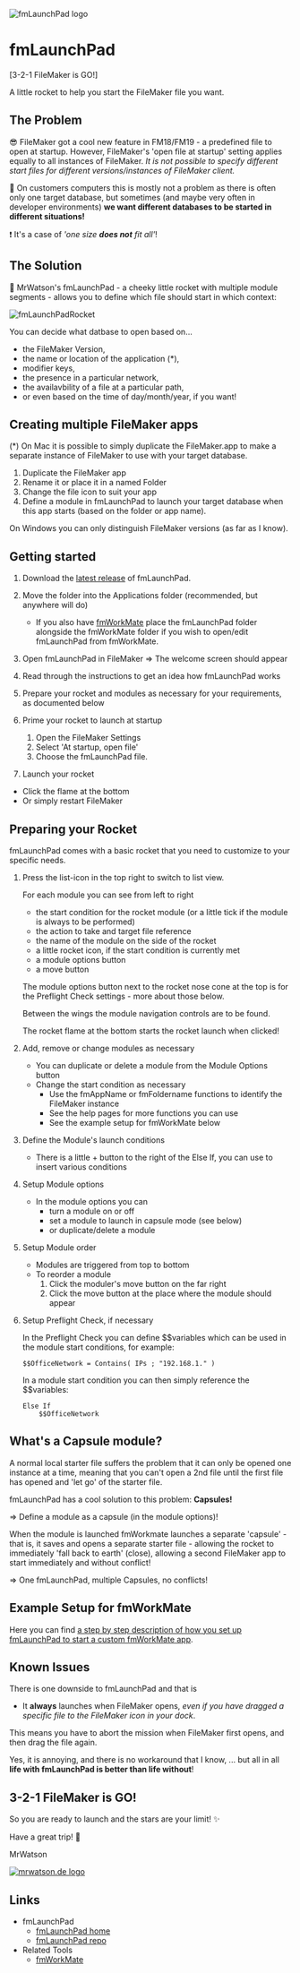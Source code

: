 ![fmLaunchPad logo][fmLaunchPad logo]
# fmLaunchPad
[3-2-1 FileMaker is GO!]

A little rocket to help you start the FileMaker file you want.

## The Problem

😎 FileMaker got a cool new feature in FM18/FM19 - a predefined file to open at startup. However, FileMaker's 'open file at startup' setting applies equally to all instances of FileMaker. *It is not possible to specify different start files for different versions/instances of FileMaker client.*

🤨 On customers computers this is mostly not a problem as there is often only one target database, but sometimes (and maybe very often in developer environments) **we want different databases to be started in different situations!**

❗️ It's a case of *'one size ***does not*** fit all'*!

## The Solution

🚀 MrWatson's fmLaunchPad - a cheeky little rocket with multiple module segments -  allows you to define which file should start in which context:

![fmLaunchPadRocket][fmLaunchPadRocket]

You can decide what datbase to open based on...

- the FileMaker Version,
- the name or location of the application (*),
- modifier keys,
- the presence in a particular network,
- the availavbility of a file at a particular path,
- or even based on the time of day/month/year, if you want!

## Creating multiple FileMaker apps

(*) On Mac it is possible to simply duplicate the FileMaker.app to make a separate instance of FileMaker to use with your target database.

1. Duplicate the FileMaker app
2. Rename it or place it in a named Folder
3. Change the file icon to suit your app
4. Define a module in fmLaunchPad to launch your target database when this app starts (based on the folder or app name).

On Windows you can only distinguish FileMaker versions (as far as I know).

## Getting started

1. Download the [latest release][fmLaunchPad releases] of fmLaunchPad.

2. Move the folder into the Applications folder (recommended, but anywhere will do)
   - If you also have [fmWorkMate][fmWorkMate home] place the fmLaunchPad folder alongside the fmWorkMate folder if you wish to open/edit fmLaunchPad from fmWorkMate.

3. Open fmLaunchPad in FileMaker => The welcome screen should appear
4. Read through the instructions to get an idea how fmLaunchPad works
5. Prepare your rocket and modules as necessary for your requirements, as documented below
6. Prime your rocket to launch at startup

    1. Open the FileMaker Settings
    2. Select 'At startup, open file'
    3. Choose the fmLaunchPad file.

7. Launch your rocket

  - Click the flame at the bottom
  - Or simply restart FileMaker 


## Preparing your Rocket

fmLaunchPad comes with a basic rocket that you need to customize to your specific needs.

1. Press the list-icon in the top right to switch to list view.

   For each module you can see from left to right

   - the start condition for the rocket module (or a little tick if the module is always to be performed)
   - the action to take and target file reference
   - the name of the module on the side of the rocket
   - a little rocket icon, if the start condition is currently met
   - a module options button
   - a move button

   The module options button next to the rocket nose cone at the top is for the Preflight Check settings - more about those below.

   Between the wings the module navigation controls are to be found.

   The rocket flame at the bottom starts the rocket launch when clicked!

2. Add, remove or change modules as necessary

   - You can duplicate or delete a module from the Module Options button
   - Change the start condition as necessary
     - Use the fmAppName or fmFoldername functions to identify the FileMaker instance
     - See the help pages for more functions you can use
     - See the example setup for fmWorkMate below

3. Define the Module's launch conditions

   - There is a little + button to the right of the Else If, you can use to insert various conditions

4. Setup Module options

   - In the module options you can
     - turn a module on or off
     - set a module to launch in capsule mode (see below)
     - or duplicate/delete a module

5. Setup Module order

   - Modules are triggered from top to bottom
   - To reorder a module
     1. Click the moduler's move button on the far right
     2. Click the move button at the place where the module should appear

6. Setup Preflight Check, if necessary

    In the Preflight Check you can define $$variables which can be used in the module start conditions, for example:

    ```
    $$OfficeNetwork = Contains( IPs ; "192.168.1." )
    ```

    In a module start condition you can then simply reference the $$variables:

    ```
    Else If
        $$OfficeNetwork
    ```

## What's a Capsule module?

A normal local starter file suffers the problem that it can only be opened one instance at a time, meaning that you can't open a 2nd file until the first file has opened and 'let go' of the starter file.

fmLaunchPad has a cool solution to this problem: **Capsules!**

=> Define a module as a capsule (in the module options)!

When the module is launched fmWorkmate launches a separate 'capsule' - that is, it saves and opens a separate starter file - allowing the rocket to immediately 'fall back to earth' (close), allowing a second FileMaker app to start immediately and without conflict!

=> One fmLaunchPad, multiple Capsules, no conflicts!

## Example Setup for fmWorkMate

Here you can find [a step by step description of how you set up fmLaunchPad to start a custom fmWorkMate app](https://github.com/mrwatson-de/fmWorkMate/Setting_up_fmWorkMate_with_fmLaunchPad.md).

## Known Issues

There is one downside to fmLaunchPad and that is 

- It **always** launches when FileMaker opens, *even if you have dragged a specific file to the FileMaker icon in your dock*.

This means you have to abort the mission when FileMaker first opens, and then drag the file again.

Yes, it is annoying, and there is no workaround that I know, ... but all in all **life with fmLaunchPad is better than life without**!

## 3-2-1 FileMaker is GO!

So you are ready to launch and the stars are your limit! ✨

Have a great trip! 🚀

MrWatson

[![mrwatson.de logo][mrwatson.de logo]][mrwatson.de]

## Links

- fmLaunchPad
  - [fmLaunchPad home][fmLaunchPad home]
  - [fmLaunchPad repo][fmLaunchPad repo]
- Related Tools
  - [fmWorkMate][fmWorkMate home]



[fmLaunchPad home]:https://www.fmworkmate.com/fmlaunchpad
[fmLaunchPad repo]:https://github.com/mrwatson-de/fmLaunchPad
[fmLaunchPad logo]:fmLaunchPadLogo_256_sm.png
[fmLaunchPad releases]:https://github.com/mrwatson-de/fmLaunchPad/releases
[fmLaunchPadRocket]:fmLaunchPadRocket50_sm.png
[fmWorkMate home]:https://www.fmworkmate.com/fmWorkMate
[MBS-Plugin]:https://www.monkeybreadsoftware.com/filemaker/
[mrwatson.de logo]:www.mrwatson.de_neon_128.png
[mrwatson.de]:http://www.mrwatson.de


